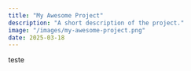 ```yaml
---
title: "My Awesome Project"
description: "A short description of the project."
image: "/images/my-awesome-project.png"
date: 2025-03-18
---
```

teste